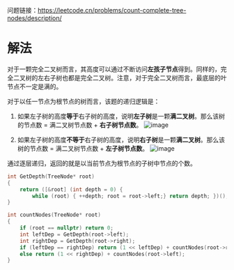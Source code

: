 问题链接：https://leetcode.cn/problems/count-complete-tree-nodes/description/

# 解法

对于一颗完全二叉树而言，其高度可以通过不断访问**左孩子节点**得到。同样的，完全二叉树的左右子树也都是完全二叉树。注意，对于完全二叉树而言，最底层的叶节点不一定是满的。

对于以任一节点为根节点的树而言，该题的递归逻辑是：
1. 如果左子树的高度**等于**右子树的高度，说明**左子树**是一颗**满二叉树**。那么该树的节点数 = 满二叉树节点数 + **右子树节点数**。
![image](https://github.com/user-attachments/assets/1ce1020f-40ef-4a5b-820a-5bc47e8b53b5)

2. 如果左子树的高度**不等于**右子树的高度，说明**右子树**是一颗**满二叉树**。那么该树的节点数 = 满二叉树节点数 + **左子树节点数**。
![image](https://github.com/user-attachments/assets/e43309d5-8a5a-4735-82a9-2a834e407a90)

通过逐层递归，返回的就是以当前节点为根节点的子树中节点的个数。
```cpp
int GetDepth(TreeNode* root)
{
    return ([&root] (int depth = 0) { 
        while (root) { ++depth; root = root->left;} return depth; })();
}

int countNodes(TreeNode* root)
{
    if (root == nullptr) return 0;
    int leftDep = GetDepth(root->left);
    int rightDep = GetDepth(root->right);
    if (leftDep == rightDep) return (1 << leftDep) + countNodes(root->right);
    else return (1 << rightDep) + countNodes(root->left);
}
```
